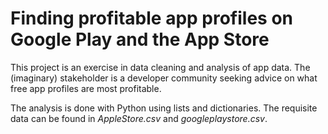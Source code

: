 # Finding profitable app profiles on Google Play and the App Store

This project is an exercise in data cleaning and analysis of app data. The (imaginary) stakeholder is a developer community seeking advice on what free app profiles are most profitable.  

The analysis is done with Python using lists and dictionaries. The requisite data can be found in *AppleStore.csv* and *googleplaystore.csv*.
